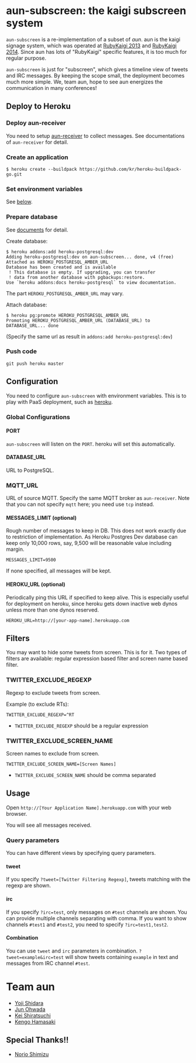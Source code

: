 # aun-subscreen: the kaigi subscreen system

`aun-subscreen` is a re-implementation of a subset of *aun*. aun is the kaigi signage system, which was operated at [RubyKaigi 2013](http://rubykaigi.org/2013) and [RubyKaigi 2014](http://rubykaigi.org/2014). Since aun has lots of "RubyKaigi" specific features, it is too much for regular purpose.

`aun-subscreen` is just for "subscreen", which gives a timeline view of tweets and IRC messages. By keeping the scope small, the deployment becomes much more simple. We, team aun, hope to see aun energizes the communication in many conferences!

## Deploy to Heroku

### Deploy aun-receiver

You need to setup [aun-receiver](https://github.com/aun-signage/aun-receiver) to collect messages.
See documentations of `aun-receiver` for detail.

### Create an application

```
$ heroku create --buildpack https://github.com/kr/heroku-buildpack-go.git
```

### Set environment variables

See [below](#configuration).

### Prepare database

See [documents](https://devcenter.heroku.com/articles/heroku-postgresql) for detail.

Create database:

```
$ heroku addons:add heroku-postgresql:dev
Adding heroku-postgresql:dev on aun-subscreen... done, v4 (free)
Attached as HEROKU_POSTGRESQL_AMBER_URL
Database has been created and is available
 ! This database is empty. If upgrading, you can transfer
 ! data from another database with pgbackups:restore.
Use `heroku addons:docs heroku-postgresql` to view documentation.
```

The part `HEROKU_POSTGRESQL_AMBER_URL` may vary.

Attach database:

```
$ heroku pg:promote HEROKU_POSTGRESQL_AMBER_URL
Promoting HEROKU_POSTGRESQL_AMBER_URL (DATABASE_URL) to DATABASE_URL... done
```

(Specify the same url as result in `addons:add heroku-postgresql:dev`)

### Push code

```
git push heroku master
```


## Configuration

You need to configure `aun-subscreen` with environment variables.
This is to play with PaaS deployment, such as [heroku](https://www.heroku.com/).

### Global Configurations

#### PORT

`aun-subscreen` will listen on the `PORT`.
heroku will set this automatically.

#### DATABASE\_URL

URL to PostgreSQL.

### MQTT\_URL

URL of source MQTT. Specify the same MQTT broker as `aun-receiver`.
Note that you can not specify `mqtt` here; you need use `tcp` instead.

#### MESSAGES\_LIMIT (optional)

Rough number of messages to keep in DB. This does not work exactly due to restriction of implementation.
As Heroku Postgres Dev database can keep only 10,000 rows, say, 9,500 will be reasonable value including margin.

```
MESSAGES_LIMIT=9500
```

If none specified, all messages will be kept.

#### HEROKU\_URL (optional)

Periodically ping this URL if specified to keep alive.
This is especially useful for deployment on heroku, since heroku gets down inactive web dynos unless more than one dynos reserved.

```
HEROKU_URL=http://[your-app-name].herokuapp.com
```

## Filters

You may want to hide some tweets from screen. This is for it.
Two types of filters are available: regular expression based filter and screen name based filter.

### TWITTER\_EXCLUDE\_REGEXP

Regexp to exclude tweets from screen.

Example (to exclude RTs):

```
TWITTER_EXCLUDE_REGEXP=^RT
```

* `TWITTER_EXCLUDE_REGEXP` should be a regular expression

### TWITTER\_EXCLUDE\_SCREEN\_NAME

Screen names to exclude from screen.

```
TWITTER_EXCLUDE_SCREEN_NAME=[Screen Names]
```

* `TWITTER_EXCLUDE_SCREEN_NAME` should be comma separated

## Usage

Open `http://[Your Application Name].herokuapp.com` with your web browser.

You will see all messages received.

### Query parameters

You can have different views by specifying query parameters.

#### tweet

If you specify `?tweet=[Twitter Filtering Regexp]`, tweets matching with the regexp are shown.

#### irc

If you specify `?irc=test`, only messages on `#test` channels are shown. You can provide multiple channels separating with comma. If you want to show channels `#test1` and `#test2`, you need to specify `?irc=test1,test2`.

#### Combination

You can use `tweet` and `irc` parameters in combination. `?tweet=example&irc=test` will show tweets containing `example` in text and messages from IRC channel `#test`.

# Team aun

* [Yoji Shidara](https://github.com/darashi)
* [Jun Ohwada](https://github.com/june29)
* [Kei Shiratsuchi](https://github.com/kei-s)
* [Kengo Hamasaki](https://github.com/hmsk)

## Special Thanks!!

* [Norio Shimizu](https://github.com/norio)
